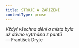 ```yaml
---
title: STROJE A ZAŘÍZENÍ
contentType: prose
---
```


<section>

<div class="centered">

<div class="verse">

_Vždyť všechna dění a místa byla  
už dávno vytrhána z pantů  
—_ František Dryje

</div>

</div>

</section>
